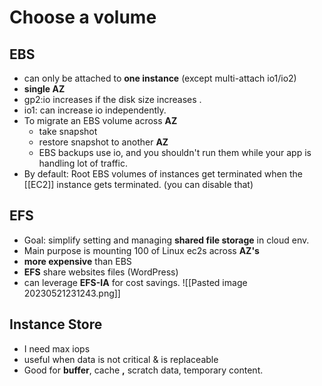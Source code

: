 # Choose a volume

## EBS
- can only be attached to **one instance** (except multi-attach io1/io2)
- **single AZ**
- gp2:io increases if the disk size increases .
- io1: can increase io independently.
- To migrate an EBS volume across **AZ**
	-  take snapshot
	- restore snapshot to another **AZ**
	- EBS backups use io, and you shouldn't run them while your app is handling lot of traffic.
- By default: Root EBS volumes of instances get terminated when the [[EC2]] instance gets terminated. (you can disable that)

## EFS 
- Goal: simplify setting and managing **shared file storage** in cloud env.
- Main purpose is mounting 100 of Linux ec2s across **AZ's** 
- **more expensive** than EBS
- **EFS** share websites files (WordPress)
- can leverage **EFS-IA** for cost savings.
![[Pasted image 20230521231243.png]]
## Instance Store
- I need max iops
- useful when data is not critical & is replaceable
- Good for **buffer**, cache **,** scratch data, temporary content.